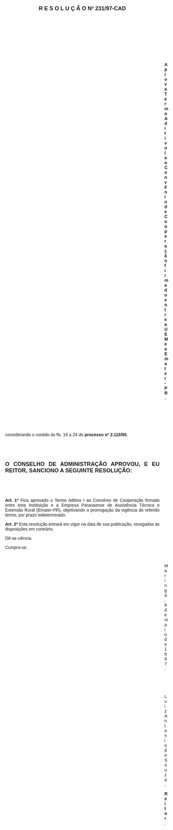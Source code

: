 <BODY>

<B><FONT FACE="Arial" SIZE=4><P ALIGN="CENTER">R E S O L U &Ccedil; &Atilde; O   Nº 231/97-CAD</P>
</B></FONT><FONT FACE="Arial">
<P>&nbsp;</P>
<P>&nbsp;</P>
<P>&nbsp;</P>
<P>&nbsp;</P>
<P>&nbsp;</P><DIR>
<DIR>
<DIR>
<DIR>
<DIR>
<DIR>
<DIR>
<DIR>
<DIR>
<DIR>
<DIR>
<DIR>
<DIR>

<B><P ALIGN="JUSTIFY">Aprova Termo Aditivo I ao Conv&ecirc;nio de Coopera&ccedil;&atilde;o firmado entre a UEM e a Emater-PR.</P>

</B><P>&nbsp;</P>
<P>&nbsp;</P>
<P>&nbsp;</P></DIR>
</DIR>
</DIR>
</DIR>
</DIR>
</DIR>
</DIR>
</DIR>
</DIR>
</DIR>
</DIR>
</DIR>
</DIR>

<P>&#9;&#9;considerando o contido &agrave;s fls. 16 a 24 do <B>processo nº 2.115/95</B>,</P>

<P ALIGN="JUSTIFY">&nbsp;</P>
<P ALIGN="JUSTIFY">&nbsp;</P>
</FONT><B><FONT FACE="Arial" SIZE=4><P ALIGN="JUSTIFY">O CONSELHO DE ADMINISTRA&Ccedil;&Atilde;O APROVOU, E EU REITOR, SANCIONO A SEGUINTE RESOLU&Ccedil;&Atilde;O:</P>
</B></FONT><FONT FACE="Arial"><P ALIGN="JUSTIFY"></P>
<P ALIGN="JUSTIFY">&nbsp;</P>
<P ALIGN="JUSTIFY">&nbsp;</P>
<P ALIGN="JUSTIFY">&#9;&#9;<B>Art. 1º </B>Fica aprovado o Termo Aditivo I ao Conv&ecirc;nio de Coopera&ccedil;&atilde;o firmado entre esta Institui&ccedil;&atilde;o e a Empresa Paranaense de Assist&ecirc;ncia T&eacute;cnica e Extens&atilde;o Rural (Emater-PR), objetivando a prorroga&ccedil;&atilde;o da vig&ecirc;ncia do referido termo, por prazo indeterminado.</P>
<P ALIGN="JUSTIFY">&#9;&#9;<B>Art. 2º</B> Esta resolu&ccedil;&atilde;o entrar&aacute; em vigor na data de sua publica&ccedil;&atilde;o, revogadas as disposi&ccedil;&otilde;es em contr&aacute;rio.</P>
<P>&#9;&#9;D&ecirc;-se ci&ecirc;ncia.</P>
<P>&#9;&#9;Cumpra-se.</P>

<P>&nbsp;</P><DIR>
<DIR>
<DIR>
<DIR>
<DIR>
<DIR>
<DIR>
<DIR>
<DIR>
<DIR>
<DIR>
<DIR>
<DIR>

<P>Maring&aacute;, 8 de maio de 1997.</P>

<P>&nbsp;</P>
<P>&nbsp;</P>
<P>Luiz Antonio de Souza,</P>
<B><P>Reitor</B>.</P>

</FONT><FONT FACE="Arial" SIZE=2><P>&nbsp;</P></DIR>
</DIR>
</DIR>
</DIR>
</DIR>
</DIR>
</DIR>
</DIR>
</DIR>
</DIR>
</DIR>
</DIR>
</DIR>
</FONT></BODY>
